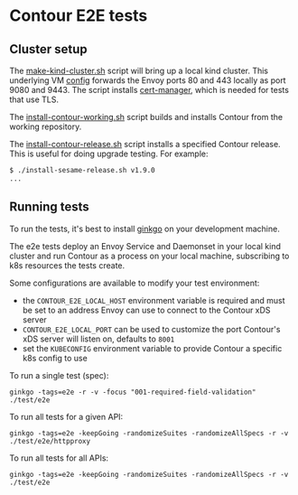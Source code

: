 # Contour E2E tests

## Cluster setup
The [make-kind-cluster.sh](./make-kind-cluster.sh) script will bring up
a local kind cluster. This underlying VM [config](./kind-expose-port.yaml)
forwards the Envoy ports 80 and 443 locally as port 9080 and 9443.
The script installs [cert-manager](https://cert-manager.io), which is
needed for tests that use TLS.

The [install-contour-working.sh](.install-contour-working.sh) script
builds and installs Contour from the working repository.

The [install-contour-release.sh](.install-contour-release.sh) script
installs a specified Contour release. This is useful for doing upgrade
testing. For example:

```bash
$ ./install-sesame-release.sh v1.9.0
...
```

## Running tests

To run the tests, it's best to install [ginkgo](https://onsi.github.io/ginkgo/) on your development machine.

The e2e tests deploy an Envoy Service and Daemonset in your local kind cluster and run Contour as a process on your local machine, subscribing to k8s resources the tests create.

Some configurations are available to modify your test environment:
- the `CONTOUR_E2E_LOCAL_HOST` environment variable is required and must be set to an address Envoy can use to connect to the Contour xDS server
- `CONTOUR_E2E_LOCAL_PORT` can be used to customize the port Contour's xDS server will listen on, defaults to `8001`
- set the `KUBECONFIG` environment variable to provide Contour a specific k8s config to use

To run a single test (spec):
```
ginkgo -tags=e2e -r -v -focus "001-required-field-validation" ./test/e2e
```

To run all tests for a given API:
```
ginkgo -tags=e2e -keepGoing -randomizeSuites -randomizeAllSpecs -r -v ./test/e2e/httpproxy
```

To run all tests for all APIs:
```
ginkgo -tags=e2e -keepGoing -randomizeSuites -randomizeAllSpecs -r -v ./test/e2e
```
